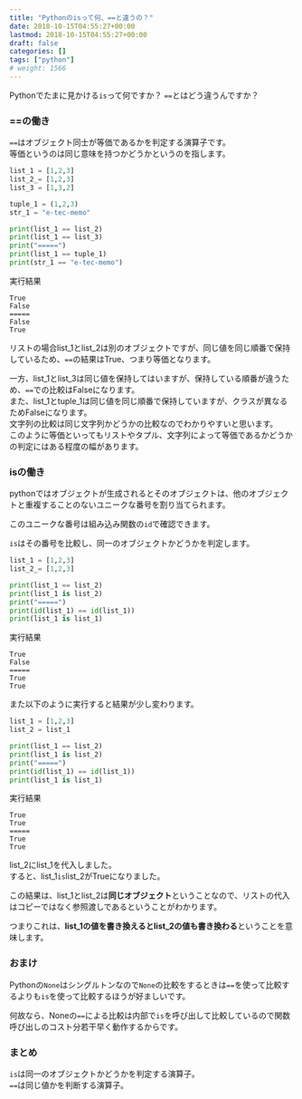 ```yaml
---
title: "Pythonのisって何、==と違うの？"
date: 2018-10-15T04:55:27+00:00
lastmod: 2018-10-15T04:55:27+00:00
draft: false
categories: []
tags: ["python"]
# weight: 1566
---
```

Pythonでたまに見かける`is`って何ですか？
`==`とはどう違うんですか？
### ==の働き
`==`はオブジェクト同士が等価であるかを判定する演算子です。  
等価というのは同じ意味を持つかどうかというのを指します。  

```py
list_1 = [1,2,3]
list_2_= [1,2,3]
list_3 = [1,3,2]

tuple_1 = (1,2,3)
str_1 = "e-tec-memo"

print(list_1 == list_2)
print(list_1 == list_3)
print("=====")
print(list_1 == tuple_1)
print(str_1 == "e-tec-memo")
```
実行結果
```
True
False
=====
False
True
```

リストの場合list_1とlist_2は別のオブジェクトですが、同じ値を同じ順番で保持しているため、`==`の結果はTrue、つまり等価となります。  

一方、list_1とlist_3は同じ値を保持してはいますが、保持している順番が違うため、`==`での比較はFalseになります。  
また、list_1とtuple_1は同じ値を同じ順番で保持していますが、クラスが異なるためFalseになります。  
文字列の比較は同じ文字列かどうかの比較なのでわかりやすいと思います。  
このように等価といってもリストやタプル、文字列によって等価であるかどうかの判定にはある程度の幅があります。

### isの働き
pythonではオブジェクトが生成されるとそのオブジェクトは、他のオブジェクトと重複することのないユニークな番号を割り当てられます。  

このユニークな番号は組み込み関数の`id`で確認できます。  

`is`はその番号を比較し、同一のオブジェクトかどうかを判定します。  
```py
list_1 = [1,2,3]
list_2_= [1,2,3]

print(list_1 == list_2)
print(list_1 is list_2)
print("=====")
print(id(list_1) == id(list_1))
print(list_1 is list_1)
```
実行結果
```
True
False
=====
True
True
```
また以下のように実行すると結果が少し変わります。  
```py
list_1 = [1,2,3]
list_2 = list_1

print(list_1 == list_2)
print(list_1 is list_2)
print("=====")
print(id(list_1) == id(list_1))
print(list_1 is list_1)
```
実行結果
```
True
True
=====
True
True
```
list_2にlist_1を代入しました。  
すると、list_1`is`list_2がTrueになりました。  

この結果は、list_1とlist_2は**同じオブジェクト**ということなので、リストの代入はコピーではなく参照渡しであるということがわかります。  

つまりこれは、**list_1の値を書き換えるとlist_2の値も書き換わる**ということを意味します。   

### おまけ
Pythonの`None`はシングルトンなので`None`の比較をするときは`==`を使って比較するよりも`is`を使って比較するほうが好ましいです。  

何故なら、Noneの`==`による比較は内部で`is`を呼び出して比較しているので関数呼び出しのコスト分若干早く動作するからです。  

### まとめ
`is`は同一のオブジェクトかどうかを判定する演算子。  
`==`は同じ値かを判断する演算子。  

